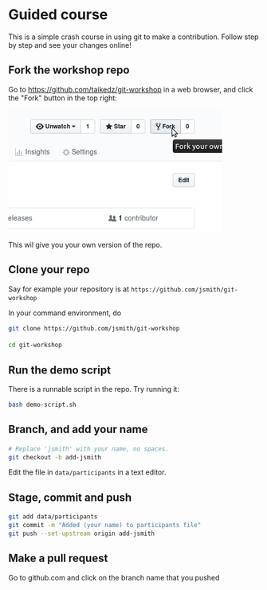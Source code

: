 # Guided course

This is a simple crash course in using git to make a contribution. Follow step by step and see your changes online!

## Fork the workshop repo

Go to <https://github.com/taikedz/git-workshop> in a web browser, and click the "Fork" button in the top right:

![fork button](images/github_forkbutton.png)

This wil give you your own version of the repo.

## Clone your repo

Say for example your repository is at `https://github.com/jsmith/git-workshop`

In your command environment, do

```sh
git clone https://github.com/jsmith/git-workshop

cd git-workshop
```

## Run the demo script

There is a runnable script in the repo. Try running it:

```sh
bash demo-script.sh
```

## Branch, and add your name

```sh
# Replace 'jsmith' with your name, no spaces.
git checkout -b add-jsmith
```

Edit the file in `data/participants` in a text editor.

## Stage, commit and push

```sh
git add data/participants
git commit -m "Added (your name) to participants file"
git push --set-upstream origin add-jsmith
```

## Make a pull request

Go to github.com and click on the branch name that you pushed